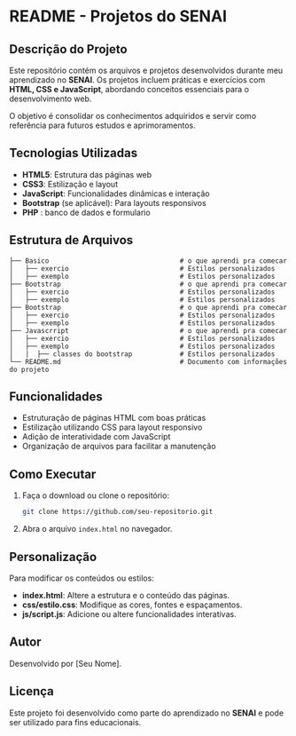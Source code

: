 # README - Projetos do SENAI

## Descrição do Projeto

Este repositório contém os arquivos e projetos desenvolvidos durante meu aprendizado no **SENAI**. Os projetos incluem práticas e exercícios com **HTML, CSS e JavaScript**, abordando conceitos essenciais para o desenvolvimento web.

O objetivo é consolidar os conhecimentos adquiridos e servir como referência para futuros estudos e aprimoramentos.

## Tecnologias Utilizadas

- **HTML5**: Estrutura das páginas web
- **CSS3**: Estilização e layout
- **JavaScript**: Funcionalidades dinâmicas e interação
- **Bootstrap** (se aplicável): Para layouts responsivos
- **PHP** : banco de dados  e formulario

## Estrutura de Arquivos

```
├── Basico                                 # o que aprendi pra comecar
│   ├── exercio                            # Estilos personalizados
│   ├── exemplo                            # Estilos personalizados
├── Bootstrap                              # o que aprendi pra comecar
│   ├── exercio                            # Estilos personalizados
│   ├── exemplo                            # Estilos personalizados
├── Bootstrap                              # o que aprendi pra comecar
│   ├── exercio                            # Estilos personalizados
│   ├── exemplo                            # Estilos personalizados
├── Javascrript                            # o que aprendi pra comecar
│   ├── exercio                            # Estilos personalizados
│   ├── exemplo                            # Estilos personalizados
│   |  ├── classes do bootstrap            # Estilos personalizados
└── README.md                              # Documento com informações do projeto
```

## Funcionalidades

- Estruturação de páginas HTML com boas práticas
- Estilização utilizando CSS para layout responsivo
- Adição de interatividade com JavaScript
- Organização de arquivos para facilitar a manutenção

## Como Executar

1. Faça o download ou clone o repositório:
   ```bash
   git clone https://github.com/seu-repositorio.git
   ```
2. Abra o arquivo `index.html` no navegador.

## Personalização

Para modificar os conteúdos ou estilos:
- **index.html**: Altere a estrutura e o conteúdo das páginas.
- **css/estilo.css**: Modifique as cores, fontes e espaçamentos.
- **js/script.js**: Adicione ou altere funcionalidades interativas.

## Autor

Desenvolvido por [Seu Nome].

## Licença

Este projeto foi desenvolvido como parte do aprendizado no **SENAI** e pode ser utilizado para fins educacionais.
